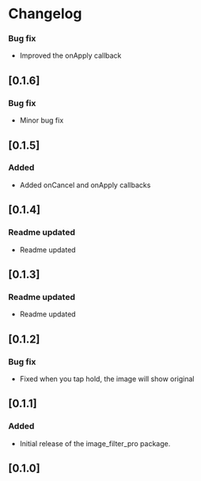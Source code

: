 
# Changelog

### Bug fix
- Improved the onApply callback

## [0.1.6]

### Bug fix
- Minor bug fix

## [0.1.5]

### Added
- Added onCancel and onApply callbacks

## [0.1.4]

### Readme updated
- Readme updated

## [0.1.3]

### Readme updated
- Readme updated

## [0.1.2]

### Bug fix
- Fixed when you tap hold, the image will show original

## [0.1.1]

### Added
- Initial release of the image_filter_pro package.

## [0.1.0]

